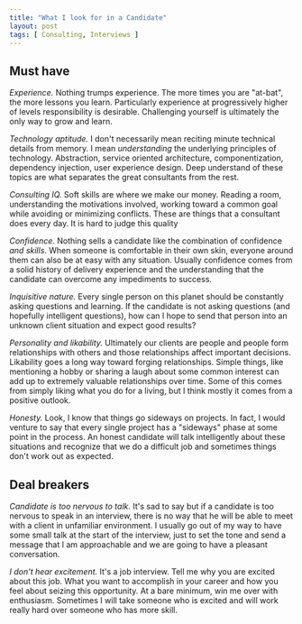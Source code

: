 ```yaml
---
title: "What I look for in a Candidate"
layout: post
tags: [ Consulting, Interviews ]
--- 
```


## Must have

*Experience.* Nothing trumps experience. The more times you are "at-bat", the more lessons you learn. Particularly experience at progressively higher of levels responsibility is desirable. Challenging yourself is ultimately the only way to grow and learn.

*Technology aptitude.* I don't necessarily mean reciting minute technical details from memory. I mean _understanding_ the underlying principles of technology. Abstraction, service oriented architecture, componentization, dependency injection, user experience design. Deep understand of these topics are what separates the great consultants from the rest.

*Consulting IQ.* Soft skills are where we make our money. Reading a room, understanding the motivations involved, working toward a common goal while avoiding or minimizing conflicts. These are things that a consultant does every day. It is hard to judge this quality 

*Confidence.* Nothing sells a candidate like the combination of confidence _and skills_. When someone is comfortable in their own skin, everyone around them can also be at easy with any situation. Usually confidence comes from a solid history of delivery experience and the understanding that the candidate can overcome any impediments to success.

*Inquisitive nature.* Every single person on this planet should be constantly asking questions and learning. If the candidate is not asking questions (and hopefully intelligent questions), how can I hope to send that person into an unknown client situation and expect good results?

*Personality and likability.* Ultimately our clients are people and people form relationships with others and those relationships affect important decisions. Likability goes a long way toward forging relationships. Simple things, like mentioning a hobby or sharing a laugh about some common interest can add up to extremely valuable relationships over time. Some of this comes from simply liking what you do for a living, but I think mostly it comes from a positive outlook.

*Honesty.* Look, I know that things go sideways on projects. In fact, I would venture to say that every single project has a "sideways" phase at some point in the process. An honest candidate will talk intelligently about these situations and recognize that we do a difficult job and sometimes things don't work out as expected.


## Deal breakers

*Candidate is too nervous to talk.* It's sad to say but if a candidate is too nervous to speak in an interview, there is no way that he will be able to meet with a client in unfamiliar environment. I usually go out of my way to have some small talk at the start of the interview, just to set the tone and send a message that I am approachable and we are going to have a pleasant conversation.

*I don't hear excitement.* It's a job interview. Tell me why you are excited about this job. What you want to accomplish in your career and how you feel about seizing this opportunity. At a bare minimum, win me over with enthusiasm. Sometimes I will take someone who is excited and will work really hard over someone who has more skill.

